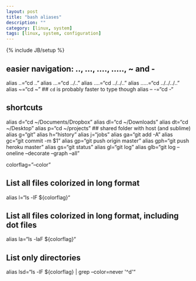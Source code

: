 ```yaml
---
layout: post
title: "bash aliases"
description: ""
category: [linux, system]
tags: [linux, system, configuration]
---
```

{% include JB/setup %}

## easier navigation: .., …, …., ….., ~ and -
alias ..=“cd ..”
alias …=“cd ../..”
alias ….=“cd ../../..”
alias …..=“cd ../../../..”
alias ~=“cd ~” ## `cd` is probably faster to type though
alias – -=“cd -“

## shortcuts
alias d=“cd ~/Documents/Dropbox”
alias dl=“cd ~/Downloads”
alias dt=“cd ~/Desktop”
alias p=“cd ~/projects” ## shared folder with host (and sublime)
alias g=“git”
alias h=“history”
alias j=“jobs”
alias ga=“git add -A”
alias gc=“git commit -m $1”
alias gp=“git push origin master”
alias gph=“git push heroku master”
alias gs=“git status”
alias gl=“git log”
alias glb=“git log –oneline –decorate –graph –all”

colorflag=”–color”
## List all files colorized in long format
alias l=“ls -lF ${colorflag}“

## List all files colorized in long format, including dot files
alias la=“ls -laF ${colorflag}“

## List only directories
alias lsd=“ls -lF ${colorflag} | grep –color=never '^d'“

